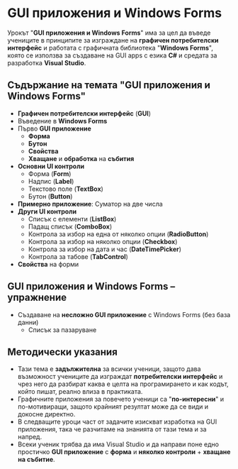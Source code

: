 # GUI приложения и Windows Forms

Урокът "**GUI приложения и Windows Forms**" има за цел да въведе учениците в принципите за изграждане на **графичен потребителски интерфейс** и работата с графичната библиотека "**Windows Forms**", която се използва за създаване на GUI apps с езика **C#** и средата за разработка **Visual Studio**.

## Съдържание на темата "GUI приложения и Windows Forms"
 - **Графичен потребителски интерфейс** (**GUI**)
 - Въведение в **Windows Forms**
 - Първо **GUI приложение**
   - **Форма**
   - **Бутон**
   - **Свойства**
   - **Хващане** и **обработка** на **събития**
 - **Основни UI контроли**
   - Форма (**Form**)
   - Надпис (**Label**)
   - Текстово поле (**TextBox**)
   - Бутон (**Button**)
 - **Примерно приложение**: Суматор на две числа
 - **Други UI контроли**
   - Списък с елементи (**ListBox**)
   - Падащ списък (**ComboBox**)
   - Контрола за избор на една от няколко опции (**RadioButton**)
   - Контрола за избор на няколко опции (**Checkbox**)
   - Контрола за избор на дата и час (**DateTimePicker**)
   - Контрола за табове (**TabControl**)
 - **Свойства** на форми

## GUI приложения и Windows Forms – упражнениe
  - Създаване на **несложно GUI приложение** с Windows Forms (без база данни)
    - Списък за пазаруване

## Методически указания
  - Тази тема е **задължителна** за всички ученици, защото дава възможност учениците да изграждат **потребителски интерфейс** и чрез него да разбират каква е целта на програмирането и как кодът, който пишат, реално влиза в практиката.
  - Графичните приложения за повечето ученици са "**по-интересни**" и по-мотивиращи, защото крайният резултат може да се види и докосне директно.
  - В следващите уроци част от задачите изискват изработка на GUI приложения, така че разчитаме на знанията от тази тема и за напред.
  - Всеки ученик трябва да има Visual Studio и да направи поне едно простичко **GUI приложение** с **форма** и **няколко контроли** + **хващане на събитие**.

